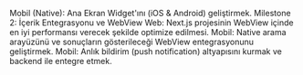 
Mobil (Native): Ana Ekran Widget'ını (iOS & Android) geliştirmek.
Milestone 2: İçerik Entegrasyonu ve WebView
Web: Next.js projesinin WebView içinde en iyi performansı verecek şekilde optimize edilmesi.
Mobil: Native arama arayüzünü ve sonuçların gösterileceği WebView entegrasyonunu geliştirmek.
Mobil: Anlık bildirim (push notification) altyapısını kurmak ve backend ile entegre etmek.



